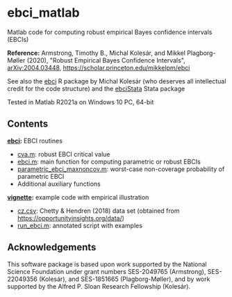 # ebci_matlab

Matlab code for computing robust empirical Bayes confidence intervals (EBCIs)

**Reference:**
Armstrong, Timothy B., Michal Kolesár, and Mikkel Plagborg-Møller (2020), "Robust Empirical Bayes Confidence Intervals", [arXiv:2004.03448](https://arxiv.org/abs/2004.03448), https://scholar.princeton.edu/mikkelpm/ebci

See also the [ebci](https://github.com/kolesarm/ebci) R package by Michal Kolesár (who deserves all intellectual credit for the code structure) and the [ebciStata](https://github.com/kolesarm/ebciStata) Stata package

Tested in Matlab R2021a on Windows 10 PC, 64-bit

## Contents

**[ebci](ebci):** EBCI routines
- [cva.m](ebci/cva.m): robust EBCI critical value
- [ebci.m](ebci/ebci.m): main function for computing parametric or robust EBCIs
- [parametric_ebci_maxnoncov.m](ebci/parametric_ebci_maxnoncov.m): worst-case non-coverage probability of parametric EBCI
- Additional auxiliary functions

**[vignette](ebci):** example code with empirical illustration
- [cz.csv](vignette/cz.csv): Chetty & Hendren (2018) data set (obtained from https://opportunityinsights.org/data/)
- [run_ebci.m](vignette/run_ebci.m): annotated script with examples

## Acknowledgements

This software package is based upon work supported by the National Science Foundation under grant numbers SES-2049765 (Armstrong), SES-22049356 (Kolesár), and SES-1851665 (Plagborg-Møller), and by work supported by the Alfred P. Sloan Research Fellowship (Kolesár).